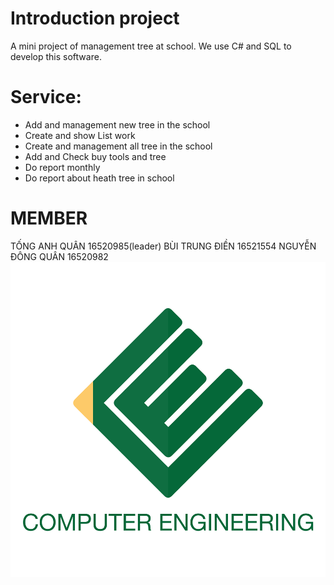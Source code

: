 # Introduction project
A mini project of management tree at school. We use C# and SQL to develop this software.

# Service:
 - Add and management new tree in the school
 - Create and show List work 
 - Create and management all tree in the school
 - Add and Check buy tools and tree
 - Do report monthly
 - Do report about heath tree in school

# MEMBER
TỐNG ANH QUÂN         16520985(leader)
BÙI TRUNG ĐIỀN        16521554
NGUYỄN ĐÔNG QUÂN      16520982
![](12670836_259419054393807_70246416484125136_n.png)
